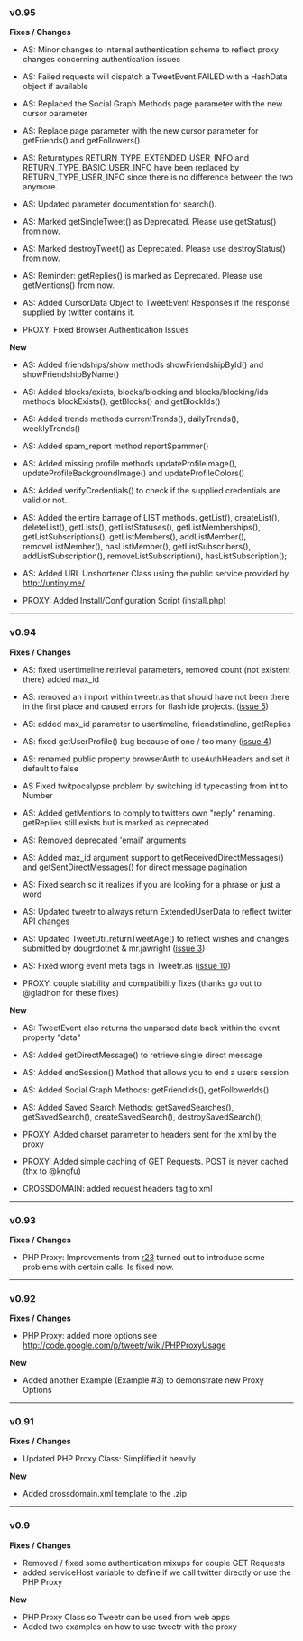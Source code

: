 ### v0.95 ###

**Fixes / Changes**
  * AS: Minor changes to internal authentication scheme to reflect proxy changes concerning authentication issues
  * AS: Failed requests will dispatch a TweetEvent.FAILED with a HashData object if available
  * AS: Replaced the Social Graph Methods page parameter with the new cursor parameter
  * AS: Replace page parameter with the new cursor parameter for getFriends() and getFollowers()
  * AS: Returntypes RETURN\_TYPE\_EXTENDED\_USER\_INFO and RETURN\_TYPE\_BASIC\_USER\_INFO have been replaced by RETURN\_TYPE\_USER\_INFO since there is no difference between the two anymore.
  * AS: Updated parameter documentation for search().
  * AS: Marked getSingleTweet() as Deprecated. Please use getStatus() from now.
  * AS: Marked destroyTweet() as Deprecated. Please use destroyStatus() from now.
  * AS: Reminder: getReplies() is marked as Deprecated. Please use getMentions() from now.
  * AS: Added CursorData Object to TweetEvent Responses if the response supplied by twitter contains it.

  * PROXY: Fixed Browser Authentication Issues

**New**
  * AS: Added friendships/show methods showFriendshipById() and showFriendshipByName()
  * AS: Added blocks/exists, blocks/blocking and blocks/blocking/ids methods blockExists(), getBlocks() and getBlockIds()
  * AS: Added trends methods currentTrends(), dailyTrends(), weeklyTrends()
  * AS: Added spam\_report method reportSpammer()
  * AS: Added missing profile methods updateProfileImage(), updateProfileBackgroundImage() and updateProfileColors()
  * AS: Added verifyCredentials() to check if the supplied credentials are valid or not.

  * AS: Added the entire barrage of LIST methods. getList(), createList(), deleteList(), getLists(), getListStatuses(), getListMemberships(), getListSubscriptions(), getListMembers(), addListMember(), removeListMember(), hasListMember(), getListSubscribers(), addListSubscription(), removeListSubscription(), hasListSubscription();

  * AS: Added URL Unshortener Class using the public service provided by http://untiny.me/

  * PROXY: Added Install/Configuration Script (install.php)


---


### v0.94 ###

**Fixes / Changes**
  * AS: fixed usertimeline retrieval parameters, removed count (not existent there) added max\_id
  * AS: removed an import within tweetr.as that should have not been there in the first place and caused errors for flash ide projects. ([issue 5](https://code.google.com/p/tweetr/issues/detail?id=5))
  * AS: added max\_id parameter to usertimeline, friendstimeline, getReplies
  * AS: fixed getUserProfile() bug because of one / too many  ([issue 4](https://code.google.com/p/tweetr/issues/detail?id=4))
  * AS: renamed public property browserAuth to useAuthHeaders and set it default to false
  * AS  Fixed twitpocalypse problem by switching id typecasting from int to Number
  * AS: Added getMentions to comply to twitters own "reply" renaming. getReplies still exists but is marked as deprecated.
  * AS: Removed deprecated 'email' arguments
  * AS: Added max\_id argument support to getReceivedDirectMessages() and getSentDirectMessages() for direct message pagination
  * AS: Fixed search so it realizes if you are looking for a phrase or just a word
  * AS: Updated tweetr to always return ExtendedUserData to reflect twitter API changes
  * AS: Updated TweetUtil.returnTweetAge() to reflect wishes and changes submitted by dougrdotnet &  mr.jawright ([issue 3](https://code.google.com/p/tweetr/issues/detail?id=3))
  * AS: Fixed wrong event meta tags in Tweetr.as ([issue 10](https://code.google.com/p/tweetr/issues/detail?id=10))

  * PROXY: couple stability and compatibility fixes (thanks go out to @gladhon for these fixes)

**New**
  * AS: TweetEvent also returns the unparsed data back within the event property "data"
  * AS: Added getDirectMessage() to retrieve single direct message
  * AS: Added endSession() Method that allows you to end a users session
  * AS: Added Social Graph Methods: getFriendIds(), getFollowerIds()
  * AS: Added Saved Search Methods: getSavedSearches(), getSavedSearch(), createSavedSearch(), destroySavedSearch();

  * PROXY: Added charset parameter to headers sent for the xml by the proxy
  * PROXY: Added simple caching of GET Requests. POST is never cached. (thx to @kngfu)

  * CROSSDOMAIN: added request headers tag to xml


---


### v0.93 ###

**Fixes / Changes**
  * PHP Proxy: Improvements from [r23](https://code.google.com/p/tweetr/source/detail?r=23) turned out to introduce some problems with certain calls. Is fixed now.


---


### v0.92 ###

**Fixes / Changes**
  * PHP Proxy: added more options see http://code.google.com/p/tweetr/wiki/PHPProxyUsage

**New**
  * Added another Example (Example #3) to demonstrate new Proxy Options


---


### v0.91 ###

**Fixes / Changes**
  * Updated PHP Proxy Class: Simplified it heavily

**New**
  * Added crossdomain.xml template to the .zip


---


### v0.9 ###

**Fixes / Changes**
  * Removed / fixed some authentication mixups for couple GET Requests
  * added serviceHost variable to define if we call twitter directly or use the PHP Proxy

**New**
  * PHP Proxy Class so Tweetr can be used from web apps
  * Added two examples on how to use tweetr with the proxy